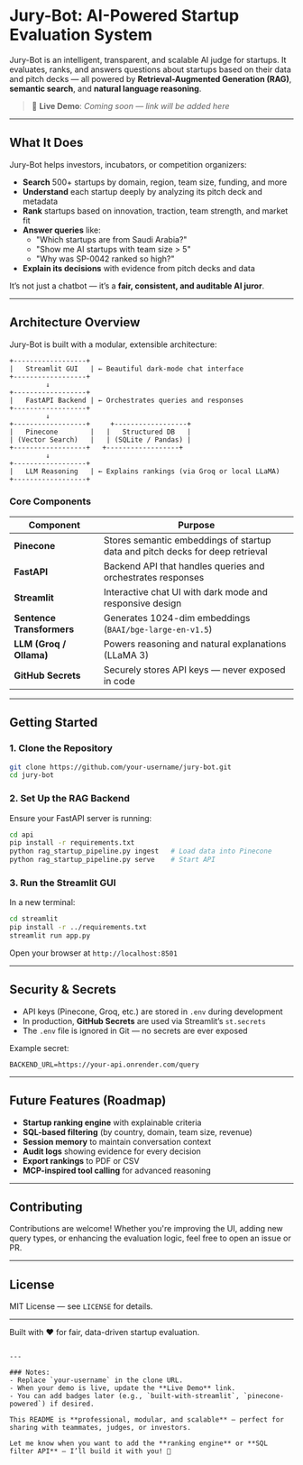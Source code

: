 #  Jury-Bot: AI-Powered Startup Evaluation System

Jury-Bot is an intelligent, transparent, and scalable AI judge for startups. It evaluates, ranks, and answers questions about startups based on their data and pitch decks — all powered by **Retrieval-Augmented Generation (RAG)**, **semantic search**, and **natural language reasoning**.

> 🔗 **Live Demo**: _Coming soon — link will be added here_

---

## What It Does

Jury-Bot helps investors, incubators, or competition organizers:
- **Search** 500+ startups by domain, region, team size, funding, and more
- **Understand** each startup deeply by analyzing its pitch deck and metadata
- **Rank** startups based on innovation, traction, team strength, and market fit
- **Answer  queries** like:
  - "Which startups are from Saudi Arabia?"
  - "Show me AI startups with team size > 5"
  - "Why was SP-0042 ranked so high?"
- **Explain its decisions** with evidence from pitch decks and data

It’s not just a chatbot — it’s a **fair, consistent, and auditable AI juror**.

---

## Architecture Overview

Jury-Bot is built with a modular, extensible architecture:

```
+------------------+
|   Streamlit GUI   | ← Beautiful dark-mode chat interface
+------------------+
         ↓
+------------------+
|   FastAPI Backend | ← Orchestrates queries and responses
+------------------+
         ↓
+------------------+     +------------------+
|   Pinecone        |   |   Structured DB   |
| (Vector Search)   |   | (SQLite / Pandas) |
+------------------+   +------------------+
         ↓
+------------------+
|   LLM Reasoning   | ← Explains rankings (via Groq or local LLaMA)
+------------------+
```

### Core Components

| Component | Purpose |
|--------|---------|
| **Pinecone** | Stores semantic embeddings of startup data and pitch decks for deep retrieval |
| **FastAPI** | Backend API that handles queries and orchestrates responses |
| **Streamlit** | Interactive chat UI with dark mode and responsive design |
| **Sentence Transformers** | Generates 1024-dim embeddings (`BAAI/bge-large-en-v1.5`) |
| **LLM (Groq / Ollama)** | Powers reasoning and natural explanations (LLaMA 3) |
| **GitHub Secrets** | Securely stores API keys — never exposed in code |

---

## Getting Started

### 1. Clone the Repository

```bash
git clone https://github.com/your-username/jury-bot.git
cd jury-bot
```

### 2. Set Up the RAG Backend

Ensure your FastAPI server is running:

```bash
cd api
pip install -r requirements.txt
python rag_startup_pipeline.py ingest   # Load data into Pinecone
python rag_startup_pipeline.py serve    # Start API
```

### 3. Run the Streamlit GUI

In a new terminal:

```bash
cd streamlit
pip install -r ../requirements.txt
streamlit run app.py
```

Open your browser at `http://localhost:8501`

---

## Security & Secrets

- API keys (Pinecone, Groq, etc.) are stored in `.env` during development
- In production, **GitHub Secrets** are used via Streamlit’s `st.secrets`
- The `.env` file is ignored in Git — no secrets are ever exposed

Example secret:
```env
BACKEND_URL=https://your-api.onrender.com/query
```

---

## Future Features (Roadmap)

- **Startup ranking engine** with explainable criteria
- **SQL-based filtering** (by country, domain, team size, revenue)
- **Session memory** to maintain conversation context
- **Audit logs** showing evidence for every decision
- **Export rankings** to PDF or CSV
- **MCP-inspired tool calling** for advanced reasoning

---

## Contributing

Contributions are welcome! Whether you're improving the UI, adding new query types, or enhancing the evaluation logic, feel free to open an issue or PR.

---

## License

MIT License — see `LICENSE` for details.

---

Built with ❤️ for fair, data-driven startup evaluation.
```

---

### Notes:
- Replace `your-username` in the clone URL.
- When your demo is live, update the **Live Demo** link.
- You can add badges later (e.g., `built-with-streamlit`, `pinecone-powered`) if desired.

This README is **professional, modular, and scalable** — perfect for sharing with teammates, judges, or investors.

Let me know when you want to add the **ranking engine** or **SQL filter API** — I’ll build it with you! 🚀

